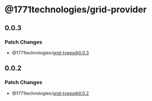 # @1771technologies/grid-provider

## 0.0.3

### Patch Changes

- @1771technologies/grid-types@0.0.3

## 0.0.2

### Patch Changes

- @1771technologies/grid-types@0.0.2
